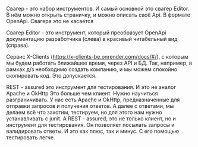 Свагер - это набор инструментов. И самый основной это свагер Editor. В нём можно открыть страничку, и можно
описать своё Api. В формате OpenApi. Свагера это не касается

Свагер Editor - это инструмент, который преобразует OpenApi документацию разработчика (слева) в красивый 
читабельный вид (справа). 

Сервис X-Clients (https://x-clients-be.onrender.com/docs/#/), с которым мы будем работать ближайшее время, 
через API и БД. Так, например, в рамках д/з необходимо создать компанию, и мы можем спокойно 
скопировать код. Это допускается.  

REST - assured это инструмент для тестирования. И это не аналог Apache и OkHttp Это больше чем клиент.
Нужно научиться разграничивать. У нас есть Apache и OkHttp, предназначенные для отправки запросов и получения 
ответов. А далее с ответами, мы делаем всё что захотим, тестируем, но для этого нам нужно устанавливать
с junit. А REST - assured, это не только клиент, но и инструмент для тестирования. Он позволяет посылать 
запросы и валидировать ответы. И это как плюс, так и минус. С его помощью тестировать легче.
